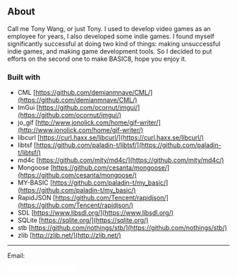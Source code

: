 ## About

Call me Tony Wang, or just Tony. I used to develop video games as an employee for years, I also developed some indie games. I found myself significantly successful at doing two kind of things: making unsuccessful indie games, and making game development tools. So I decided to put efforts on the second one to make BASIC8, hope you enjoy it.

### Built with

* CML [https://github.com/demianmnave/CML/](https://github.com/demianmnave/CML/)
* ImGui [https://github.com/ocornut/imgui/](https://github.com/ocornut/imgui/)
* jo_gif [http://www.jonolick.com/home/gif-writer/](http://www.jonolick.com/home/gif-writer/)
* libcurl [https://curl.haxx.se/libcurl/](https://curl.haxx.se/libcurl/)
* libtsf [https://github.com/paladin-t/libtsf/](https://github.com/paladin-t/libtsf/)
* md4c [https://github.com/mity/md4c/](https://github.com/mity/md4c/)
* Mongoose [https://github.com/cesanta/mongoose/](https://github.com/cesanta/mongoose/)
* MY-BASIC [https://github.com/paladin-t/my_basic/](https://github.com/paladin-t/my_basic/)
* RapidJSON [https://github.com/Tencent/rapidjson/](https://github.com/Tencent/rapidjson/)
* SDL [https://www.libsdl.org/](https://www.libsdl.org/)
* SQLite [https://sqlite.org/](https://sqlite.org/)
* stb [https://github.com/nothings/stb/](https://github.com/nothings/stb/)
* zlib [http://zlib.net/](http://zlib.net/)

<hr>

Email:

![](imgs/mailto.png)
